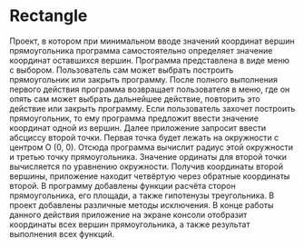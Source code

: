 # Rectangle
Проект, в котором при минимальном вводе значений координат вершин прямоугольника программа самостоятельно определяет значение координат оставшихся вершин. Программа представлена в виде меню с выбором. Пользователь сам может выбрать построить прямоугольник или закрыть программу. После полного выполнения первого действия программа возвращает пользователя в меню, где он опять сам может выбрать дальнейшее действие, повторить это действие или закрыть программу. Если пользователь захочет построить прямоугольник, то ему программа предложит ввести значение координат одной из вершин. Далее приложение запросит ввести абсциссу второй точки.
Первая точка будет лежать на окружности с центром О (0, 0). Отсюда программа вычислит радиус этой окружности и третью точку прямоугольника. 
Значение ординаты для второй точки вычисляется по уравнению окружности. 
Получив координаты второй вершины, приложение находит четвёртую через обратные координаты второй.
В программу добавлены функции расчёта сторон прямоугольника, его площади, а также гипотенузы треугольника.
В проект добавлены различные методы исключения.
В конце работы данного действия приложение на экране консоли отобразит координаты всех вершин прямоугольника, а также результат выполнения всех функций.